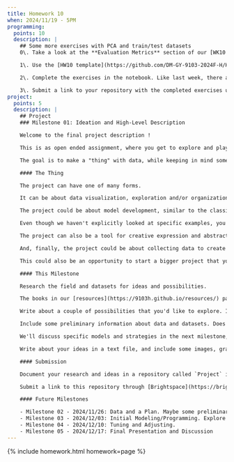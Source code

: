 ```yaml
---
title: Homework 10
when: 2024/11/19 - 5PM
programming:
  points: 10
  description: |
    ## Some more exercises with PCA and train/test datasets
    0\. Take a look at the **Evaluation Metrics** section of our [WK10 notebook](https://github.com/DM-GY-9103-2024F-H/WK10/blob/main/WK10.ipynb), and read [_Classification: Accuracy, recall, precision, and related metrics_](https://developers.google.com/machine-learning/crash-course/classification/accuracy-precision-recall) from the supplemental material.

    1\. Use the [HW10 template](https://github.com/DM-GY-9103-2024F-H/HW10) to start a repository in your organization's GitHub space. It should be named HW10. Open the notebook file using GitHub Codespaces to continue the exercises.

    2\. Complete the exercises in the notebook. Like last week, there are some interpretation questions on this one.

    3\. Submit a link to your repository with the completed exercises using [Brightspace](https://brightspace.nyu.edu/d2l/home/407565).
project:
  points: 5
  description: |
    ## Project 
    ### Milestone 01: Ideation and High-Level Description

    Welcome to the final project description !

    This is as open ended assignment, where you get to explore and play with some of the concepts we covered in the class presentations, homeworks and exercises. It is also an opportunity to really get familiar with some of the recurring themes of ML that we talked about in class (everything is a number, reduce quantity but keep quality, etc...).

    The goal is to make a "thing" with data, while keeping in mind some of the socio-economic-political implications of designing a system that works with data. Whose data is it ? Who is designing it and for whom ?

    #### The Thing

    The project can have one of many forms.

    It can be about data visualization, exploration and/or organization. Maybe there's a dataset, or type of data, that you're interested in exploring in depth. We can use some of the modeling techniques we saw to find patterns and create different narratives around huge collections of images or sounds, for example. This could involve the design and implementation of a simple dashboard or navigation interface, or just the backend for such an imaginary system.

    The project could be about model development, similar to the classification and regression exercises. Maybe there's some aspect of an environmental issue that can be detected and quantified using satellite image processing and/or weather data.

    Even though we haven't explicitly looked at specific examples, you could work on something generative, where you create new data from existing data. The first step in these kinds of models involves extracting relevant features from very diverse data samples. PCA is an example of a feature extraction algorithm, but there are others. Generative text has its own family of models and math tricks.

    The project can also be a tool for creative expression and abstract exploration of data. We've been looking at the mathematical and programming components of a lot of different kinds of models. Can these be adjusted/hacked for more subjective uses ?

    And, finally, the project could be about collecting data to create a dataset that doesn't exist. This might require practical skills from other classes, but as long as it's informed by the materials we saw in this class, it's a good way to practice ML-thinking.

    This could also be an opportunity to start a bigger project that you will continue to develop as part of your thesis or independent research.

    #### This Milestone

    Research the field and datasets for ideas and possibilities.

    The books in our [resources](https://9103h.github.io/resources/) page can be a starting point. Another great resource, for projects and datasets, is [Kaggle](https://www.kaggle.com/). The Hugging Face [tasks page](https://huggingface.co/tasks) and [blog](https://huggingface.co/blog) are also good. They tend to use larger, more complex, models and datasets that are a little bit beyond the scope of our class, but they could be a source of ideas.

    Write about a couple of possibilities that you'd like to explore. It would be good to have more than $1$ option, but you don't need more than $3$.

    Include some preliminary information about data and datasets. Does the data exist ? Is it in one dataset or will you have to combine datasets ? How big are these datasets ?

    We'll discuss specific models and strategies in the next milestone, but for now, you should have an idea of the kind of processing required by each idea. Think about the overall processing, modeling, evaluation flow. Is there a lot of pre-processing ? Does it make sense to split data into train/test datasets ? Would it use one of the classic ML techniques we've looked at, or does it require bigger, more robust, more specific types of modeling ? How would you evaluate your model/tool ?

    Write about your ideas in a text file, and include some images, graphs, sketches if appropriate.

    #### Submission

    Document your research and ideas in a repository called `Project` in your GitHub account. You can write your proposal and findings using [Markdown](https://www.markdownguide.org/getting-started/), and GitHub will process and display them nicely, with formatted text and images.

    Submit a link to this repository through [Brightspace](https://brightspace.nyu.edu/d2l/home/407565).

    #### Future Milestones

    - Milestone 02 - 2024/11/26: Data and a Plan. Maybe some preliminary graphs.
    - Milestone 03 - 2024/12/03: Initial Modeling/Programming. Explore classic ML, if sensible.
    - Milestone 04 - 2024/12/10: Tuning and Adjusting.
    - Milestone 05 - 2024/12/17: Final Presentation and Discussion
---
```

{% include homework.html homework=page %}
